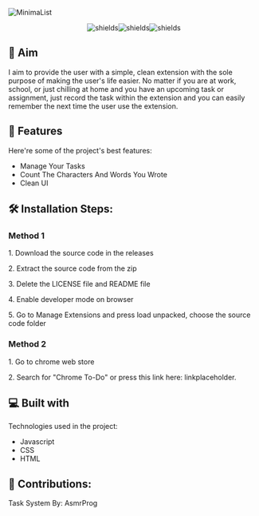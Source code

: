 ![MinimaList](https://socialify.git.ci/DcYhEl/MinimaList/image?description=1&descriptionEditable=A%20simple%20to-do%20list%20extension%20with%20a%20built%20in%20word%20counter%20and%20sort%20tasks%20function.%20This%20is%20still%20a%20work%20in%20progress.%20&font=Inter&language=1&name=1&owner=1&pattern=Solid&theme=Dark)

<p align="center"><img src="https://img.shields.io/github/license/DcYhEl/Chrome-To-Do" alt="shields"><img src="https://img.shields.io/github/last-commit/DcYhEl/chrome-to-do" alt="shields"><img src="https://img.shields.io/github/languages/top/DcYhEl/Chrome-To-Do" alt="shields"></p>

<h2>🎯 Aim</h2>

I aim to provide the user with a simple, clean extension with the sole purpose of making the user's life easier. No matter if you are at work, school, or just chilling at home and you have an upcoming task or assignment, just record the task within the extension and you can easily remember the next time the user use the extension. 

<h2>🧐 Features</h2>

Here're some of the project's best features:

*   Manage Your Tasks
*   Count The Characters And Words You Wrote
*   Clean UI

<h2>🛠️ Installation Steps:</h2>

<h3>Method 1</h3>
<p>1. Download the source code in the releases</p>
<p>2. Extract the source code from the zip</p>
<p>3. Delete the LICENSE file and README file</p>
<p>4. Enable developer mode on browser</p>
<p>5. Go to Manage Extensions and press load unpacked, choose the source code folder</p>

<h3>Method 2</h3>
<p>1. Go to chrome web store</p>
<p>2. Search for "Chrome To-Do" or press this link here: linkplaceholder. </p>
  
<h2>💻 Built with</h2>

Technologies used in the project:

*   Javascript
*   CSS
*   HTML

<h2>🍰 Contributions:</h2>

Task System By: AsmrProg
